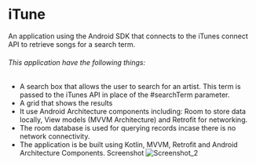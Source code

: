 # iTune
An application using the Android SDK that connects to the iTunes connect API to retrieve songs for a search term.


###### This application have the following things:
- A search box that allows the user to search for an artist. This term is passed
to the iTunes API in place of the #searchTerm parameter.
- A grid that shows the results
- It use Android Architecture components including: Room to store
data locally, View models (MVVM Architecture) and Retrofit for networking.
- The room database is used for querying records incase there is
no network connectivity.
- The application is be built using Kotlin, MVVM, Retrofit and Android
Architecture Components.
Screenshot
![Screenshot_2](https://user-images.githubusercontent.com/45339051/126064369-a2ccf84a-b9f6-4d84-a7bd-0ac226d48f04.jpg)

